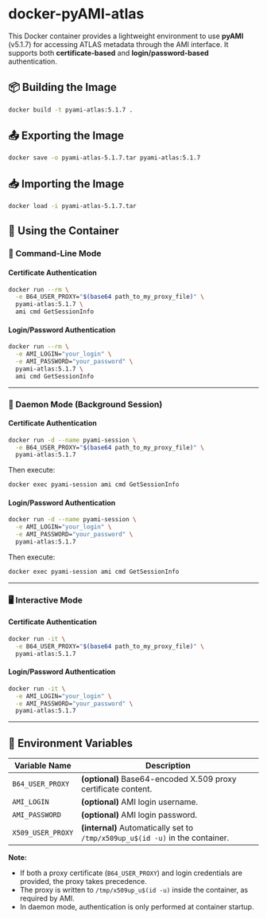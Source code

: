 # docker-pyAMI-atlas

This Docker container provides a lightweight environment to use **pyAMI** (v5.1.7) for accessing ATLAS metadata through the AMI interface. It supports both **certificate-based** and **login/password-based** authentication.

## 📦 Building the Image

```bash
docker build -t pyami-atlas:5.1.7 .
```

## 📤 Exporting the Image

```bash
docker save -o pyami-atlas-5.1.7.tar pyami-atlas:5.1.7
```

## 📥 Importing the Image

```bash
docker load -i pyami-atlas-5.1.7.tar
```

## 🚀 Using the Container

### 🔧 Command-Line Mode

#### Certificate Authentication

```bash
docker run --rm \
  -e B64_USER_PROXY="$(base64 path_to_my_proxy_file)" \
  pyami-atlas:5.1.7 \
  ami cmd GetSessionInfo
```

#### Login/Password Authentication

```bash
docker run --rm \
  -e AMI_LOGIN="your_login" \
  -e AMI_PASSWORD="your_password" \
  pyami-atlas:5.1.7 \
  ami cmd GetSessionInfo
```

---

### 🐳 Daemon Mode (Background Session)

#### Certificate Authentication

```bash
docker run -d --name pyami-session \
  -e B64_USER_PROXY="$(base64 path_to_my_proxy_file)" \
  pyami-atlas:5.1.7
```

Then execute:

```bash
docker exec pyami-session ami cmd GetSessionInfo
```

#### Login/Password Authentication

```bash
docker run -d --name pyami-session \
  -e AMI_LOGIN="your_login" \
  -e AMI_PASSWORD="your_password" \
  pyami-atlas:5.1.7
```

Then execute:

```bash
docker exec pyami-session ami cmd GetSessionInfo
```

---

### 🖥️ Interactive Mode

#### Certificate Authentication

```bash
docker run -it \
  -e B64_USER_PROXY="$(base64 path_to_my_proxy_file)" \
  pyami-atlas:5.1.7
```

#### Login/Password Authentication

```bash
docker run -it \
  -e AMI_LOGIN="your_login" \
  -e AMI_PASSWORD="your_password" \
  pyami-atlas:5.1.7
```

---

## 🔐 Environment Variables

| Variable Name     | Description                                                                 |
|-------------------|-----------------------------------------------------------------------------|
| `B64_USER_PROXY`  | **(optional)** Base64-encoded X.509 proxy certificate content.              |
| `AMI_LOGIN`       | **(optional)** AMI login username.                                          |
| `AMI_PASSWORD`    | **(optional)** AMI login password.                                          |
| `X509_USER_PROXY` | **(internal)** Automatically set to `/tmp/x509up_u$(id -u)` in the container. |
**Note:**
- If both a proxy certificate (`B64_USER_PROXY`) and login credentials are provided, the proxy takes precedence.
- The proxy is written to `/tmp/x509up_u$(id -u)` inside the container, as required by AMI.
- In daemon mode, authentication is only performed at container startup.
